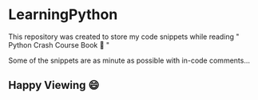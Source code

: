 # LearningPython

This repository was created to store my code snippets while reading  " Python Crash Course Book :book: "

Some of the snippets are as minute as possible with in-code comments...

## Happy Viewing :smile:

